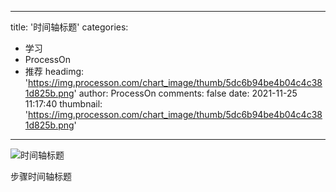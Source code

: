 
---
title: '时间轴标题'
categories: 
 - 学习
 - ProcessOn
 - 推荐
headimg: 'https://img.processon.com/chart_image/thumb/5dc6b94be4b04c4c381d825b.png'
author: ProcessOn
comments: false
date: 2021-11-25 11:17:40
thumbnail: 'https://img.processon.com/chart_image/thumb/5dc6b94be4b04c4c381d825b.png'
---

<div>   
<img class="thumb" alt="时间轴标题" src="https://img.processon.com/chart_image/thumb/5dc6b94be4b04c4c381d825b.png" referrerpolicy="no-referrer">
<p>步骤时间轴标题</p>  
</div>
            